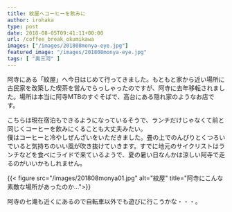 ```yaml
---
title: 紋屋へコーヒーを飲みに
author: irohaka
type: post
date: 2018-08-05T09:41:11+00:00
url: /coffee_break_okumikawa
images: ["/images/201808monya-eye.jpg"]
featured_image: "/images/201808monya-eye.jpg"
tags: [ "奥三河" ]
---
```


阿寺にある「紋屋」へ今日はじめて行ってきました。もともと家から近い場所に古民家を改築した喫茶を営んでらっしゃったのですが、阿寺に去年移転されました。場所は本当に阿寺MTBのすぐそばで、高台にある隠れ家のようなお店です。<!--more-->

こちらは現在宿泊もできるようになっているそうで、ランチだけじゃなくて前と同じくコーヒーを飲みにくることも大丈夫みたい。  
僕はコーヒーと冷やしぜんざいをいただきました。畳の上でのんびりとくつろいでいると気持ちのいい風が吹き抜けていきます。すでに地元のサイクリストはランチなどを食べにライドで来ているようで、夏の暑い日なんかは涼しい阿寺で走るのがいいかもしれません。

{{< figure src="/images/201808monya01.jpg" alt="紋屋" title="阿寺にこんな素敵な場所があったのか…">}}


阿寺の七滝も近くにあるので自転車以外でも遊びに行こうかな・・・。  
